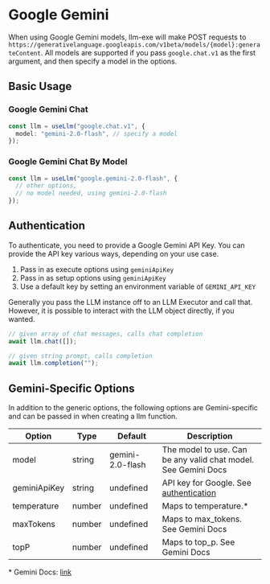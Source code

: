 # Google Gemini

When using Google Gemini models, llm-exe will make POST requests to `https://generativelanguage.googleapis.com/v1beta/models/{model}:generateContent`. All models are supported if you pass `google.chat.v1` as the first argument, and then specify a model in the options.

## Basic Usage

### Google Gemini Chat

```ts
const llm = useLlm("google.chat.v1", {
  model: "gemini-2.0-flash", // specify a model
});
```

### Google Gemini Chat By Model

```ts
const llm = useLlm("google.gemini-2.0-flash", {
  // other options,
  // no model needed, using gemini-2.0-flash
});
```

<ImportModelNames provider="google" />

## Authentication

To authenticate, you need to provide a Google Gemini API Key. You can provide the API key various ways, depending on your use case.

1. Pass in as execute options using `geminiApiKey`
2. Pass in as setup options using `geminiApiKey`
3. Use a default key by setting an environment variable of `GEMINI_API_KEY`

Generally you pass the LLM instance off to an LLM Executor and call that. However, it is possible to interact with the LLM object directly, if you wanted.

```ts
// given array of chat messages, calls chat completion
await llm.chat([]);

// given string prompt, calls completion
await llm.completion("");
```

## Gemini-Specific Options

In addition to the generic options, the following options are Gemini-specific and can be passed in when creating a llm function.

| Option       | Type   | Default          | Description                                                          |
| ------------ | ------ | ---------------- | -------------------------------------------------------------------- |
| model        | string | gemini-2.0-flash | The model to use. Can be any valid chat model. See Gemini Docs       |
| geminiApiKey | string | undefined        | API key for Google. See [authentication](/llm/gemini#authentication) |
| temperature  | number | undefined        | Maps to temperature.\*                                               |
| maxTokens    | number | undefined        | Maps to max_tokens. See Gemini Docs                                  |
| topP         | number | undefined        | Maps to top_p. See Gemini Docs                                       |

\* Gemini Docs: [link](https://ai.google.dev/gemini-api/docs)
